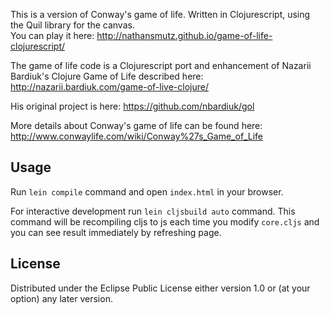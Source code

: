 This is a version of Conway's game of life.
Written in Clojurescript, using the Quil library for the canvas.<br />
You can play it here: 
http://nathansmutz.github.io/game-of-life-clojurescript/

The game of life code is a Clojurescript port and enhancement of Nazarii Bardiuk's 
Clojure Game of Life described here:
http://nazarii.bardiuk.com/game-of-live-clojure/

His original project is here:
https://github.com/nbardiuk/gol

More details about Conway's game of life can be found here:
http://www.conwaylife.com/wiki/Conway%27s_Game_of_Life

## Usage

Run `lein compile` command and open `index.html` in your browser.

For interactive development run `lein cljsbuild auto` command. This command will be recompiling cljs to js each time you modify `core.cljs` and you can see result immediately by refreshing page.

## License

Distributed under the Eclipse Public License either version 1.0 or (at
your option) any later version.
